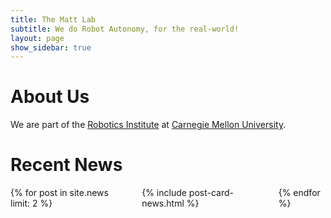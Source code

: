 ```yaml
---
title: The Matt Lab
subtitle: We do Robot Autonomy, for the real-world!
layout: page
show_sidebar: true
---
```


# About Us

We are part of the [Robotics Institute](https://www.ri.cmu.edu/) at [Carnegie Mellon University](https://www.cmu.edu/).

# Recent News

<div class="columns is-multiline">
    {% for post in site.news limit: 2 %}
        <div class="column is-6">
            {% include post-card-news.html %}
        </div>
    {% endfor %}
</div>